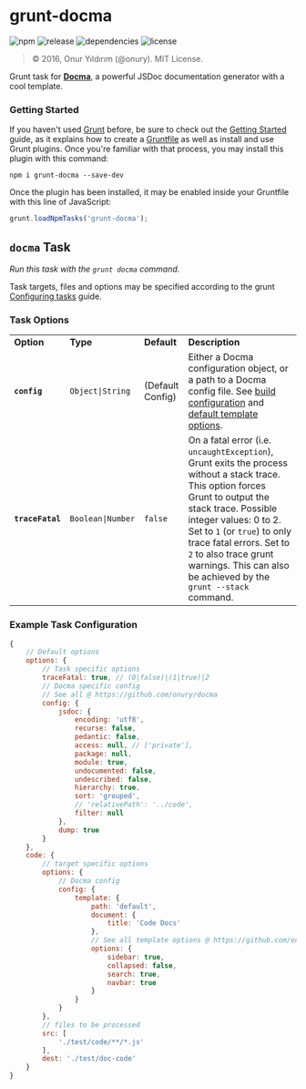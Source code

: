 # grunt-docma

![npm](https://img.shields.io/npm/v/grunt-docma.svg)
![release](https://img.shields.io/github/release/onury/grunt-docma.svg)
![dependencies](https://david-dm.org/onury/grunt-docma.svg)
![license](http://img.shields.io/npm/l/grunt-docma.svg)

> © 2016, Onur Yıldırım (@onury). MIT License.

Grunt task for **[Docma][docma]**, a powerful JSDoc documentation generator with a cool template.

### Getting Started

If you haven't used [Grunt](http://gruntjs.com/) before, be sure to check out the [Getting Started](http://gruntjs.com/getting-started) guide, as it explains how to create a [Gruntfile](http://gruntjs.com/sample-gruntfile) as well as install and use Grunt plugins. Once you're familiar with that process, you may install this plugin with this command:

```shell
npm i grunt-docma --save-dev
```

Once the plugin has been installed, it may be enabled inside your Gruntfile with this line of JavaScript:

```js
grunt.loadNpmTasks('grunt-docma');
```

## `docma` Task

_Run this task with the `grunt docma` command._  

Task targets, files and options may be specified according to the grunt [Configuring tasks](http://gruntjs.com/configuring-tasks) guide.

### Task Options

<table>
    <tr>
        <td><b>Option</b></td>
        <td><b>Type</b></td>
        <td><b>Default</b></td>
        <td><b>Description</b></td>
    </tr>
    <tr>
        <td><code><b>config</b></code></td>
        <td><code>Object|String</code></td>
        <td>(Default Config)</td>
        <td>
        Either a Docma configuration object, or a path to a Docma config file. See <a href="https://github.com/onury/docma#build-configuration">build configuration</a> and <a href="https://github.com/onury/docma/tree/master/templates/default#docma-default-template">default template options</a>.
        </td>
    </tr>
    <tr>
        <td><code><b>traceFatal</b></code></td>
        <td><code>Boolean|Number</code></td>
        <td><code>false</code></td>
        <td>
        On a fatal error (i.e. <code>uncaughtException</code>), Grunt exits the process without a stack trace. This option forces Grunt to output the stack trace. Possible integer values: 0 to 2. Set to <code>1</code> (or <code>true</code>) to only trace fatal errors. Set to <code>2</code> to also trace grunt warnings. This can also be achieved by the <code>grunt --stack</code> command.
        </td>
    </tr>
</table>


### Example Task Configuration
```js
{
    // Default options
    options: {
        // Task specific options
        traceFatal: true, // (0|false)|(1|true)|2
        // Docma specific config
        // See all @ https://github.com/onury/docma
        config: {
            jsdoc: {
                encoding: 'utf8',
                recurse: false,
                pedantic: false,
                access: null, // ['private'],
                package: null,
                module: true,
                undocumented: false,
                undescribed: false,
                hierarchy: true,
                sort: 'grouped',
                // 'relativePath': '../code',
                filter: null
            },
            dump: true
        }
    },
    code: {
        // target specific options
        options: {
            // Docma config
            config: {
                template: {
                    path: 'default',
                    document: {
                        title: 'Code Docs'
                    },
                    // See all template options @ https://github.com/onury/docma/tree/master/templates/default
                    options: {
                        sidebar: true,
                        collapsed: false,
                        search: true,
                        navbar: true
                    }
                }
            }
        },
        // files to be processed
        src: [
            './test/code/**/*.js'
        ],
        dest: './test/doc-code'
    }
}
```

[docma]:https://github.com/onury/docma
